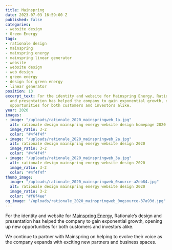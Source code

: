 ```yaml
---
title: Mainspring
date: 2023-07-03 16:59:00 Z
published: false
categories:
- website design
- Green Energy
tags:
- rationale design
- mainspring
- mainspring energy
- mainspring linear generator
- website
- website design
- web design
- green energy
- design for green energy
- linear generator
position: 13
excerpt_text: For the identity and website for Mainspring Energy, Rationale’s design
  and presentation has helped the company to gain exponential growth, opening up new
  opportunities for both customers and investors alike.
year: 2020
images:
- image: "/uploads/rationale_2020_mainspringweb_1a.jpg"
  alt: rationale design mainspring energy website design homepage 2020
  image_ratio: 3-2
  color: "#4f4f4f"
- image: "/uploads/rationale_2020_mainspringweb_2a.jpg"
  alt: rationale design mainspring energy website design 2020
  image_ratio: 3-2
  color: "#4f4f4f"
- image: "/uploads/rationale_2020_mainspringweb_3a.jpg"
  alt: rationale design mainspring energy website design 2020
  image_ratio: 3-2
  color: "#4f4f4f"
thumb_image:
  image: "/uploads/rationale_2020_mainspringweb_0source-a2eb84.jpg"
  alt: rationale design mainspring energy website design 2020
  image_ratio: 3-2
  color: "#f6f4ee"
og_image: "/uploads/rationale_2020_mainspringweb_0ogsource-37a93d.jpg"
---
```


For the identity and website for [Mainspring Energy](https://www.mainspringenergy.com/), Rationale’s design and presentation has helped the company to gain exponential growth, opening up new opportunities for both customers and investors alike.

We continue to partner with Mainspring on helping to evolve their voice as the company expands with exciting new partners and business spaces.